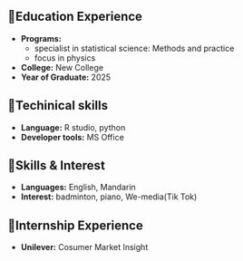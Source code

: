 ## 🏫Education Experience

-   **Programs:**
    -   specialist in statistical science: Methods and practice
    -   focus in physics
-   **College:** New College
-   **Year of Graduate:** 2025

## 👩Techinical skills

-   **Language:** R studio, python
-   **Developer tools:** MS Office

## 🎵Skills & Interest

-   **Languages:** English, Mandarin
-   **Interest:** badminton, piano, We-media(Tik Tok)

## 🏫Internship Experience

-   **Unilever:** Cosumer Market Insight
